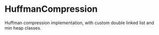 HuffmanCompression
==================

Huffman compression implementation, with custom double linked list and min heap classes.
